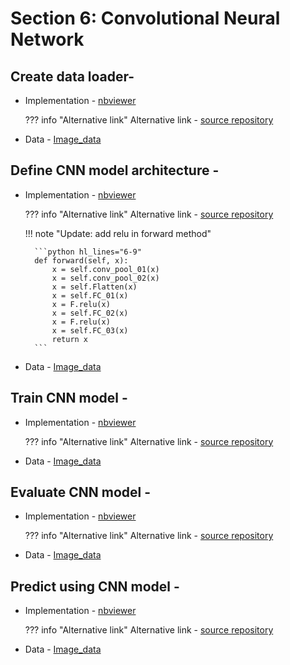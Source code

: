 # Section 6: Convolutional Neural Network

## Create data loader-

* Implementation - [nbviewer](http://nbviewer.org/github/sushantsur23/Pytorch-basics/blob/main/codebase/06.01_CNN_create_data_loader.ipynb?flush_cache=true)

    ??? info "Alternative link"
        Alternative link - [source repository](https://github.com/sushantsur23/Pytorch-basics/blob/main/codebase/06.01_CNN_create_data_loader.ipynb)


* Data - [Image_data](https://github.com/sushantsur23/Pytorch-basics/blob/main/codebase/Data/img_data)


## Define CNN model architecture -

* Implementation - [nbviewer](http://nbviewer.org/github/sushantsur23/Pytorch-basics/blob/main/codebase/06.02_CNN_architecture.ipynb?flush_cache=true)

    ??? info "Alternative link"
        Alternative link - [source repository](https://github.com/sushantsur23/Pytorch-basics/blob/main/codebase/06.02_CNN_architecture.ipynb)


    !!! note "Update: add relu in forward method"

        ```python hl_lines="6-9"
        def forward(self, x):
            x = self.conv_pool_01(x)
            x = self.conv_pool_02(x)
            x = self.Flatten(x)
            x = self.FC_01(x)
            x = F.relu(x)
            x = self.FC_02(x)
            x = F.relu(x)    
            x = self.FC_03(x)
            return x
        ```


* Data - [Image_data](https://github.com/sushantsur23/Pytorch-basics/blob/main/codebase/Data/img_data)


 


## Train CNN model -


* Implementation - [nbviewer](http://nbviewer.org/github/sushantsur23/Pytorch-basics/blob/main/codebase/06.03_train_CNN.ipynb?flush_cache=true)

    ??? info "Alternative link"
        Alternative link - [source repository](https://github.com/sushantsur23/Pytorch-basics/blob/main/codebase/06.03_train_CNN.ipynb)

* Data - [Image_data](https://github.com/sushantsur23/Pytorch-basics/blob/main/codebase/Data/img_data)




## Evaluate CNN model -


* Implementation - [nbviewer](http://nbviewer.org/github/sushantsur23/Pytorch-basics/blob/main/codebase/06.04_evaluate_CNN.ipynb?flush_cache=true)

    ??? info "Alternative link"
        Alternative link - [source repository](https://github.com/sushantsur23/Pytorch-basics/blob/main/codebase/06.04_evaluate_CNN.ipynb)

* Data - [Image_data](https://github.com/sushantsur23/Pytorch-basics/blob/main/codebase/Data/img_data)




## Predict using CNN model - 


* Implementation - [nbviewer](http://nbviewer.org/github/sushantsur23/Pytorch-basics/blob/main/codebase/06.05_predict_using_CNN.ipynb?flush_cache=true)

    ??? info "Alternative link"
        Alternative link - [source repository](https://github.com/sushantsur23/Pytorch-basics/blob/main/codebase/06.05_predict_using_CNN.ipynb)

* Data - [Image_data](https://github.com/sushantsur23/Pytorch-basics/blob/main/codebase/Data/img_data)

